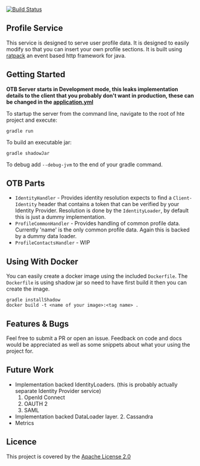 [![Build Status](https://travis-ci.org/set321go/profiles-service.svg?branch=master)](https://travis-ci.org/set321go/profiles-service)

Profile Service
---------------

This service is designed to serve user profile data. It is designed to easily modify so that you can insert your own
profile sections. It is built using [ratpack](https://ratpack.io) an event based http framework for java.

Getting Started
---------------
__OTB Server starts in Development mode, this leaks implementation details to the client that you probably don't want in
production, these can be changed in the [application.yml](src/main/resources/application.yml)__

To startup the server from the command line, navigate to the root of hte project and execute:

    gradle run

To build an executable jar:

    gradle shadowJar

To debug add `--debug-jvm` to the end of your gradle command.

OTB Parts
---------

* `IdentityHandler` - Provides identity resolution expects to find a `Client-Identity` header that contains a token that
can be verified by your Identity Provider. Resolution is done by the `IdentityLoader`, by default this is just a dummy
implementation.
* `ProfileCommonHandler` - Provides handling of common profile data. Currently 'name' is the only common profile data.
Again this is backed by a dummy data loader.
* `ProfileContactsHandler` - WIP

Using With Docker
-----------------

You can easily create a docker image using the included `Dockerfile`. The `Dockerfile` is using shadow jar so need to have
first build it then you can create the image.

    gradle installShadow
    docker build -t <name of your image>:<tag name> .

Features & Bugs
---------------

Feel free to submit a PR or open an issue. Feedback on code and docs would be appreciated as well as some snippets about
what your using the project for.

Future Work
-----------
* Implementation backed IdentityLoaders. (this is probably actually separate Identity Provider service)
  1. OpenId Connect
  2. OAUTH 2
  3. SAML
* Implementation backed DataLoader layer.
  2. Cassandra
* Metrics

Licence
-------
This project is covered by the [Apache License 2.0](LICENCE)



